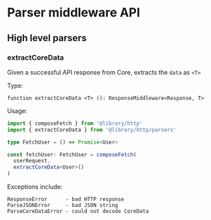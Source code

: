 # Parser middleware API

## High level parsers

### extractCoreData

Given a successful API response from Core, extracts the `data` as `<T>`

Type:

`function extractCoreData <T> (): ResponseMiddleware<Response, T>`

Usage:

```typescript
import { composeFetch } from '@library/http'
import { extractCoreData } from '@library/http/parsers'

type FetchUser = () => Promise<User>

const fetchUser: FetchUser = composeFetch(
  userRequest,
  extractCoreData<User>()
)
```

Exceptions include:
```
ResponseError      - bad HTTP response
ParseJSONError     - bad JSON string
ParseCoreDataError - could not decode CoreData
```
